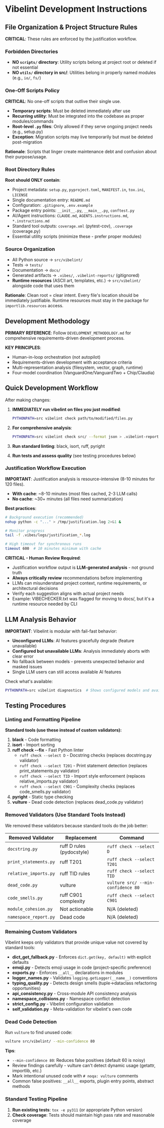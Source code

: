 # Vibelint Development Instructions

## File Organization & Project Structure Rules

**CRITICAL**: These rules are enforced by the justification workflow.

### Forbidden Directories
- **NO `scripts/` directory**: Utility scripts belong at project root or deleted if not essential
- **NO `utils/` directory in src/**: Utilities belong in properly named modules (e.g., `io/`, `fs/`)

### One-Off Scripts Policy
**CRITICAL**: No one-off scripts that outlive their single use.

- **Temporary scripts**: Must be deleted immediately after use
- **Recurring utility**: Must be integrated into the codebase as proper modules/commands
- **Root-level `.py` files**: Only allowed if they serve ongoing project needs (e.g., setup.py)
- **Exception**: Migration scripts may live temporarily but must be deleted post-migration

**Rationale**: Scripts that linger create maintenance debt and confusion about their purpose/usage.

### Root Directory Rules
**Root should ONLY contain**:
- Project metadata: `setup.py`, `pyproject.toml`, `MANIFEST.in`, `tox.ini`, `LICENSE`
- Single documentation entry: `README.md`
- Configuration: `.gitignore`, `.env.example`
- Package entry points: `__init__.py`, `__main__.py`, `conftest.py`
- AI/Agent instructions: `CLAUDE.md`, `AGENTS.instructions.md`, `*.instructions.md`
- Standard tool outputs: `coverage.xml` (pytest-cov), `.coverage` (coverage.py)
- Essential utility scripts (minimize these - prefer proper modules)

### Source Organization
- All Python source → `src/vibelint/`
- Tests → `tests/`
- Documentation → `docs/`
- Generated artifacts → `.vibes/`, `.vibelint-reports/` (gitignored)
- **Runtime resources** (ASCII art, templates, etc.) → `src/vibelint/` alongside code that uses them

**Rationale**: Clean root = clear intent. Every file's location should be immediately justifiable. Runtime resources must stay in the package for `importlib.resources` access.

## Development Methodology

**PRIMARY REFERENCE**: Follow `DEVELOPMENT_METHODOLOGY.md` for comprehensive requirements-driven development process.

**KEY PRINCIPLES**:
- Human-in-loop orchestration (not autopilot)
- Requirements-driven development with acceptance criteria
- Multi-representation analysis (filesystem, vector, graph, runtime)
- Four-model coordination (VanguardOne/VanguardTwo + Chip/Claudia)

## Quick Development Workflow

After making changes:
1. **IMMEDIATELY run vibelint on files you just modified**:
   ```bash
   PYTHONPATH=src vibelint check path/to/modified/files.py
   ```

2. **For comprehensive analysis**:
   ```bash
   PYTHONPATH=src vibelint check src/ --format json > .vibelint-reports/$(date +%Y-%m-%d-%H%M%S)-analysis.json
   ```

3. **Run standard linting**: black, isort, ruff, pyright

4. **Run tests and assess quality** (see testing procedures below)

### Justification Workflow Execution

**IMPORTANT**: Justification analysis is resource-intensive (8-10 minutes for 120 files).

- **With cache**: ~8-10 minutes (most files cached, 2-3 LLM calls)
- **No cache**: ~30+ minutes (all files need summarization)

**Best practices**:
```bash
# Background execution (recommended)
nohup python -c "..." > /tmp/justification.log 2>&1 &

# Monitor progress
tail -f .vibes/logs/justification_*.log

# High timeout for synchronous runs
timeout 600  # 10 minutes minimum with cache
```

**CRITICAL - Human Review Required**:
- Justification workflow output is **LLM-generated analysis** - not ground truth
- **Always critically review** recommendations before implementing
- LLMs can misunderstand project context, runtime requirements, or architectural decisions
- Verify each suggestion aligns with actual project needs
- Example: VIBECHECKER.txt was flagged for moving to docs/, but it's a runtime resource needed by CLI

## LLM Analysis Behavior

**IMPORTANT**: Vibelint is modular with fail-fast behavior:
- **Unconfigured LLMs**: AI features gracefully degrade (feature unavailable)
- **Configured but unavailable LLMs**: Analysis immediately aborts with clear error
- No fallback between models - prevents unexpected behavior and masked issues
- Single LLM users can still access available AI features

Check what's available:
```bash
PYTHONPATH=src vibelint diagnostics  # Shows configured models and available features
```

## Testing Procedures

### Linting and Formatting Pipeline

**Standard tools (use these instead of custom validators):**

1. **black** - Code formatting
2. **isort** - Import sorting
3. **ruff check --fix** - Fast Python linter
   - `ruff check --select D` - Docstring checks (replaces docstring.py validator)
   - `ruff check --select T201` - Print statement detection (replaces print_statements.py validator)
   - `ruff check --select TID` - Import style enforcement (replaces relative_imports.py validator)
   - `ruff check --select C901` - Complexity checks (replaces code_smells.py validator)
4. **pyright** - Static type checking
5. **vulture** - Dead code detection (replaces dead_code.py validator)

### Removed Validators (Use Standard Tools Instead)

We removed these validators because standard tools do the job better:

| Removed Validator | Replacement | Command |
|------------------|-------------|---------|
| `docstring.py` | ruff D rules (pydocstyle) | `ruff check --select D` |
| `print_statements.py` | ruff T201 | `ruff check --select T201` |
| `relative_imports.py` | ruff TID rules | `ruff check --select TID` |
| `dead_code.py` | vulture | `vulture src/ --min-confidence 80` |
| `code_smells.py` | ruff C901 complexity | `ruff check --select C901` |
| `module_cohesion.py` | Not actionable | N/A (deleted) |
| `namespace_report.py` | Dead code | N/A (deleted) |

### Remaining Custom Validators

Vibelint keeps only validators that provide unique value not covered by standard tools:

- **dict_get_fallback.py** - Enforces `dict.get(key, default)` with explicit defaults
- **emoji.py** - Detects emoji usage in code (project-specific preference)
- **exports.py** - Enforces `__all__` declarations in modules
- **logger_names.py** - Validates `logging.getLogger(__name__)` conventions
- **typing_quality.py** - Detects design smells (tuple→dataclass refactoring opportunities)
- **api_consistency.py** - Cross-module API consistency analysis
- **namespace_collisions.py** - Namespace conflict detection
- **strict_config.py** - Vibelint configuration validation
- **self_validation.py** - Meta-validation for vibelint's own code

### Dead Code Detection
Run `vulture` to find unused code:
```bash
vulture src/vibelint/ --min-confidence 80
```

**Tips**:
- `--min-confidence 80`: Reduces false positives (default 60 is noisy)
- Review findings carefully - vulture can't detect dynamic usage (getattr, importlib, etc.)
- Mark intentional unused code with `# noqa: vulture` comments
- Common false positives: `__all__` exports, plugin entry points, abstract methods

### Standard Testing Pipeline
1. **Run existing tests**: `tox -e py311` (or appropriate Python version)
2. **Check coverage**: Tests should maintain high pass rate and reasonable coverage